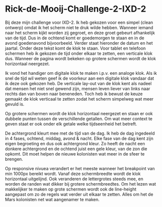 # Rick-de-Mooij-Challenge-2-IXD-2

Bij deze mijn challenge voor IXD-2. Ik heb gekozen voor een simpel (clean ontwerp) omdat ik het scherm niet te druk wilde hebben. Wanneer iemand naar het scherm kijkt worden zij gegroet, en deze groet gebeurt afhankelijk van de tijd. Dus in de ochtend komt er goedemorgen te staan en in de avond goedenavond bijvoorbeeld. Verder staat hieronder de datum en het jaartal. Onder deze tekst komt de klok te staan. Voor tablet en telefoon schermen heb ik gekozen de tijd onder elkaar te zetten, een verticale klok dus. Wanneer de pagina wordt bekeken op grotere schermen wordt de klok horizontaal neergezet. 

Ik vond het handiger om digitale klok te maken i.p.v. een analoge klok. Als ik snel de tijd wil weten geef ik de voorkeur aan een digitale klok vandaar dat ik deze ook gekozen heb. De verticale lay-out van de klok kent als nadeel dat mensen het niet snel gewend zijn, mensen leven liever van links naar rechts dan van boven naar beneneden. Toch heb ik bewust de keuze gemaakt de klok verticaal te zetten zodat het scherm simpelweg wat meer gevuld is. 

Op grotere schermen wordt de klok horizontaal neergezet en staan er ook dubbele punten tussen de verschillende getallen. Om wat meer context te geven staat er ook onder elk getale welke tijdseenheid het betreft.

De achtergrond kleurt mee met de tijd van de dag. Ik heb de dag ingedeeld in 4 fases, ochtend, middag, avond & nacht. Elke fase van de dag kent zijn eigen begroeting en dus ook achtergrond kleur. Zo heeft de nacht een donkere achtergrond en de ochtend juist een gele kleur, van de zon die opkomt. Dit moet helpen de nieuwe kolonisten wat meer in de sfeer te brengen. 

Op responsive nivuea verandert er het meeste wanneer het breakpoint van min 1000px bereikt wordt. Vanaf deze schermbreedte wordt de klok horizontaal uitgelijnd. Ook veranderen de lettergrotes steeds mee, en worden de randen wat dikker bij grotere schermbreedtes. Om het lezen wat makkelijker te maken op grote schermen wordt ook de line-height aangepast om zo de regels wat verder uit elkaar te zetten. Alles om het de Mars kolonisten net wat aangenamer te maken.
